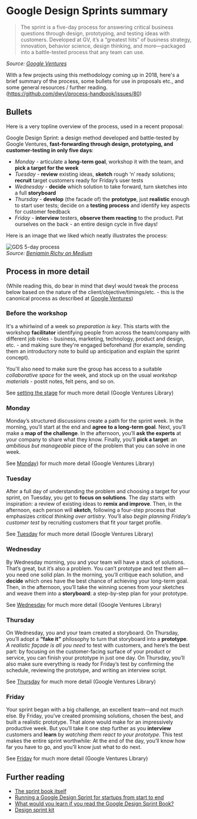 # Google Design Sprints summary

> The sprint is a five-day process for answering critical business questions through design, prototyping, and testing ideas with customers. Developed at GV, it’s a “greatest hits” of business strategy, innovation, behavior science, design thinking, and more—packaged into a battle-tested process that any team can use.  

_Source: [Google Ventures](http://www.gv.com/sprint/)_

With a few projects using this methodology coming up in 2018, here's a brief summary of the process, some bullets for use in proposals etc., and some general resources / further reading. (https://github.com/dwyl/process-handbook/issues/80)

## Bullets

Here is a very topline overview of the process, used in a recent proposal:

Google Design Sprint: a design method developed and battle-tested by Google Ventures, **fast-forwarding through design, prototyping, and customer-testing in only five days**:
* *Monday* - articulate a **long-term goal**, workshop it with the team, and **pick a target for the week**
* *Tuesday* - **review** existing ideas, **sketch** rough ‘n’ ready solutions; **recruit** target customers ready for Friday’s user tests
* *Wednesday* - **decide** which solution to take forward, turn sketches into a full **storyboard**
* *Thursday* - **develop** (the facade of) the **prototype**, just **realistic** enough to start user tests; decide on a **testing process** and identify key aspects for customer feedback
* *Friday* - **interview** testers, **observe them reacting** to the product. Pat ourselves on the back - an entire design cycle in five days!

Here is an image that we liked which neatly illustrates the process:

![GDS 5-day process](https://cdn-images-1.medium.com/max/1600/1*e7lg3IUEsx4eCfrhza74pA.jpeg)  
*Source: [Benjamin Richy on Medium](https://medium.com/@BenUserMood/what-would-you-learn-if-you-read-the-google-design-sprint-book-8183aa9a120e)*

## Process in more detail 

(While reading this, do bear in mind that dwyl would tweak the process below based on the nature of the client/objective/timings/etc. - this is the canonical process as described at [Google Ventures](http://www.gv.com/sprint/))

### Before the workshop

It's a whirlwind of a week so *preparation is key*. This starts with the workshop **facilitator** identifying people from across the team/company with different job roles - business, marketing, technology, product and design, etc. - and making sure they're engaged beforehand (for example, sending them an introductory note to build up anticipation and explain the sprint concept).

You'll also need to make sure the group has access to a suitable *collaborative space* for the week, and stock up on the usual *workshop materials* - postit notes, felt pens, and so on.

See [setting the stage](https://library.gv.com/sprint-week-set-the-stage-99f2f29ce0e7) for much more detail (Google Ventures Library)

### Monday

Monday’s structured discussions create a path for the sprint week. In the morning, you’ll start at the end and **agree to a long-term goal**. Next, you’ll make a **map of the challenge**. In the afternoon, you’ll **ask the experts** at your company to share what they know. Finally, you’ll **pick a target**: an *ambitious but manageable* piece of the problem that you can solve in one week.

See [Monday](https://library.gv.com/sprint-week-monday-4bf0606b5c81)) for much more detail (Google Ventures Library)

### Tuesday

After a full day of understanding the problem and choosing a target for your sprint, on Tuesday, you get to **focus on solutions**. The day starts with inspiration: a review of existing ideas to **remix and improve**. Then, in the afternoon, each person will **sketch**, following a four-step process that emphasizes *critical thinking over artistry*. You’ll also *begin planning Friday’s customer test* by recruiting customers that fit your target profile.

See [Tuesday](https://library.gv.com/sprint-week-tuesday-d22b30f905c3) for much more detail (Google Ventures Library)

### Wednesday

By Wednesday morning, you and your team will have a stack of solutions. That’s great, but it’s also a problem. You can’t prototype and test them all—you need one solid plan. In the morning, you’ll critique each solution, and **decide** which ones have the best chance of achieving your long-term goal. Then, in the afternoon, you’ll take the winning scenes from your sketches and weave them into a **storyboard**: a step-by-step plan for your prototype.

See [Wednesday](https://library.gv.com/sprint-week-wednesday-900fe3f2c26e) for much more detail (Google Ventures Library)

### Thursday

On Wednesday, you and your team created a storyboard. On Thursday, you’ll adopt a **“fake it”** philosophy to turn that storyboard into a **prototype**. *A realistic façade is all you need* to test with customers, and here’s the best part: by focusing on the customer-facing surface of your product or service, you can finish your prototype in just one day. On Thursday, you’ll also make sure everything is ready for Friday’s test by confirming the schedule, reviewing the prototype, and writing an interview script.

See [Thursday](https://library.gv.com/sprint-week-thursday-df8d7c8c0555) for much more detail (Google Ventures Library)

### Friday

Your sprint began with a big challenge, an excellent team—and not much else. By Friday, you’ve created promising solutions, chosen the best, and built a realistic prototype. That alone would make for an impressively productive week. But you’ll take it one step further as you **interview** customers and **learn** by *watching them react to your prototype*. This test makes the entire sprint worthwhile: At the end of the day, you’ll know how far you have to go, and you’ll know just what to do next.

See [Friday](https://library.gv.com/sprint-week-friday-7f66b4194137#.8e10zsect) for much more detail (Google Ventures Library)

## Further reading

* [The sprint book itself](https://www.thesprintbook.com/buy/)
* [Running a Google Design Sprint for startups from start to end](https://medium.com/google-developer-experts/running-a-google-design-sprint-from-start-to-end-6b3b12fa81ef)
* [What would you learn if you read the Google Design Sprint Book?](https://medium.com/@BenUserMood/what-would-you-learn-if-you-read-the-google-design-sprint-book-8183aa9a120e)
* [Design sprint kit](https://designsprintkit.withgoogle.com/)
